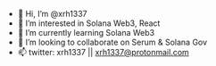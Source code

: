 - 👋 Hi, I’m @xrh1337
- 👀 I’m interested in Solana Web3, React
- 🌱 I’m currently learning Solana Web3
- 💞️ I’m looking to collaborate on Serum & Solana Gov
- 📫 twitter: xrh1337 || xrh1337@protonmail.com

<!---
I really should've committed this when I finished it...
--->
